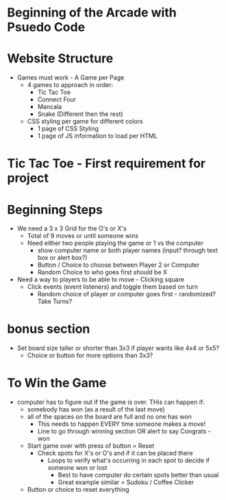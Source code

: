 # Beginning of the Arcade with Psuedo Code

# Website Structure

- Games must work - A Game per Page
  - 4 games to approach in order:
    - Tic Tac Toe
    - Connect Four
    - Mancala
    - Snake (Different then the rest)
  - CSS styling per game for different colors
    - 1 page of CSS Styling
    - 1 page of JS information to load per HTML

# Tic Tac Toe - First requirement for project

# Beginning Steps

- We need a 3 x 3 Grid for the O's or X's
  - Total of 9 moves or until someone wins
  - Need either two people playing the game or 1 vs the computer
    - show computer name or both player names (input? through text box or alert box?)
    - Button / Choice to choose between Player 2 or Computer
    - Random Choice to who goes first should be X
- Need a way to players to be able to move - Clicking square
  - Click events (event listeners) and toggle them based on turn
    - Random choice of player or computer goes first - randomized? Take Turns?

# bonus section

- Set board size taller or shorter than 3x3 if player wants like 4x4 or 5x5?
  - Choice or button for more options than 3x3?

# To Win the Game

- computer has to figure out if the game is over. THis can happen if:
  - somebody has won (as a result of the last move)
  - all of the spaces on the board are full and no one has won
    - This needs to happen EVERY time someone makes a move!
    - Line to go through winning section OR alert to say Congrats - won
  - Start game over with press of button = Reset
    - Check spots for X's or O's and if it can be placed there
      - Loops to verify what's occurring in each spot to decide if someone won or lost
        - Best to have computer do certain spots better than usual
        - Great example similar = Sudoku / Coffee Clicker
  - Button or choice to reset everything
